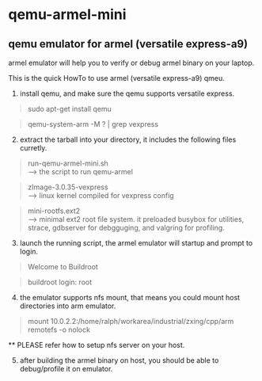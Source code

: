 qemu-armel-mini
===============

qemu emulator for armel (versatile express-a9)
----------------------------------------------
armel emulator will help you to verify or debug armel binary on your laptop.

This is the quick HowTo to use armel (versatile express-a9) qmeu.

1) install qemu, and make sure the qemu supports versatile express.
> sudo apt-get install qemu

> qemu-system-arm -M ? | grep vexpress

2) extract the tarball into your directory, it includes the following files curretly.
> run-qemu-armel-mini.sh    
--> the script to run qemu-armel

> zImage-3.0.35-vexpress    
--> linux kernel compiled for vexpress config

> mini-rootfs.ext2          
--> minimal ext2 root file system. it preloaded busybox for utilities, strace, gdbserver for debgguging, and valgring for profiling.
                          
3) launch the running script, the armel emulator will startup and prompt to login.
> Welcome to Buildroot

> buildroot login: root

4) the emulator supports nfs mount, that means you could mount host directories into arm emulator.
> mount 10.0.2.2:/home/ralph/workarea/industrial/zxing/cpp/arm remotefs -o nolock

** PLEASE refer how to setup nfs server on your host.

5) after building the armel binary on host, you should be able to debug/profile it on emulator.
